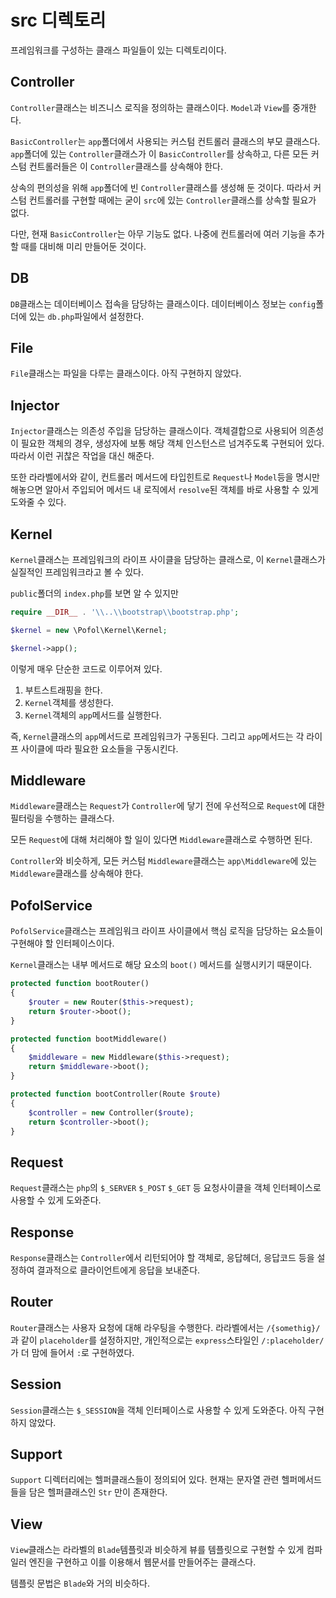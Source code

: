 # src 디렉토리
프레임워크를 구성하는 클래스 파일들이 있는 디렉토리이다.

## Controller
`Controller`클래스는 비즈니스 로직을 정의하는 클래스이다. `Model`과 `View`를 중개한다.

`BasicController`는 `app`폴더에서 사용되는 커스텀 컨트롤러 클래스의 부모 클래스다. `app`폴더에 있는 `Controller`클래스가 이 `BasicController`를 상속하고, 다른 모든 커스텀 컨트롤러들은 이 `Controller`클래스를 상속해야 한다.

상속의 편의성을 위해 `app`폴더에 빈 `Controller`클래스를 생성해 둔 것이다. 따라서 커스텀 컨트롤러를 구현할 때에는 굳이 `src`에 있는 `Controller`클래스를 상속할 필요가 없다.

다만, 현재 `BasicController`는 아무 기능도 없다. 나중에 컨트롤러에 여러 기능을 추가할 때를 대비해 미리 만들어둔 것이다.
## DB
`DB`클래스는 데이터베이스 접속을 담당하는 클래스이다. 데이터베이스 정보는 `config`폴더에 있는 `db.php`파일에서 설정한다.

## File
`File`클래스는 파일을 다루는 클래스이다. 아직 구현하지 않았다.

## Injector
`Injector`클래스는 의존성 주입을 담당하는 클래스이다. 객체결합으로 사용되어 의존성이 필요한 객체의 경우, 생성자에 보통 해당 객체 인스턴스르 넘겨주도록 구현되어 있다. 따라서 이런 귀찮은 작업을 대신 해준다.

또한 라라벨에서와 같이, 컨트롤러 메서드에 타입힌트로 `Request`나 `Model`등을 명시만 해놓으면 알아서 주입되어 메서드 내 로직에서 `resolve`된 객체를 바로 사용할 수 있게 도와줄 수 있다.

## Kernel
`Kernel`클래스는 프레임워크의 라이프 사이클을 담당하는 클래스로, 이 `Kernel`클래스가 실질적인 프레임워크라고 볼 수 있다.

`public`폴더의 `index.php`를 보면 알 수 있지만

```php
require __DIR__ . '\\..\\bootstrap\\bootstrap.php';

$kernel = new \Pofol\Kernel\Kernel;

$kernel->app();
```

이렇게 매우 단순한 코드로 이루어져 있다.

1. 부트스트래핑을 한다.
2. `Kernel`객체를 생성한다.
3. `Kernel`객체의 `app`메서드를 실행한다.

즉, `Kernel`클래스의 `app`메서드로 프레임워크가 구동된다. 그리고 `app`메서드는 각 라이프 사이클에 따라 필요한 요소들을 구동시킨다.

## Middleware
`Middleware`클래스는 `Request`가 `Controller`에 닿기 전에 우선적으로 `Request`에 대한 필터링을 수행하는 클래스다.

모든 `Request`에 대해 처리해야 할 일이 있다면 `Middleware`클래스로 수행하면 된다.

`Controller`와 비슷하게, 모든 커스텀 `Middleware`클래스는 `app\Middleware`에 있는 `Middleware`클래스를 상속해야 한다.

## PofolService
`PofolService`클래스는 프레임워크 라이프 사이클에서 핵심 로직을 담당하는 요소들이 구현해야 할 인터페이스이다.

`Kernel`클래스는 내부 메서드로 해당 요소의 `boot()` 메서드를 실행시키기 때문이다.

```php
protected function bootRouter()
{
    $router = new Router($this->request);
    return $router->boot();
}

protected function bootMiddleware()
{
    $middleware = new Middleware($this->request);
    return $middleware->boot();
}

protected function bootController(Route $route)
{
    $controller = new Controller($route);
    return $controller->boot();
}
```

## Request
`Request`클래스는 `php`의 `$_SERVER` `$_POST` `$_GET` 등 요청사이클을 객체 인터페이스로 사용할 수 있게 도와준다.

## Response
`Response`클래스는 `Controller`에서 리턴되어야 할 객체로, 응답헤더, 응답코드 등을 설정하여 결과적으로 클라이언트에게 응답을 보내준다.

## Router
`Router`클래스는 사용자 요청에 대해 라우팅을 수행한다. 라라벨에서는 `/{somethig}/`과 같이 `placeholder`를 설정하지만, 개인적으로는 `express`스타일인 `/:placeholder/`가 더 맘에 들어서 `:`로 구현하였다.

## Session
`Session`클래스는 `$_SESSION`을 객체 인터페이스로 사용할 수 있게 도와준다. 아직 구현하지 않았다.

## Support
`Support` 디렉터리에는 헬퍼클래스들이 정의되어 있다. 현재는 문자열 관련 헬퍼메서드들을 담은 헬퍼클래스인 `Str` 만이 존재한다.
## View
`View`클래스는 라라벨의 `Blade`템플릿과 비슷하게 뷰를 템플릿으로 구현할 수 있게 컴파일러 엔진을 구현하고 이를 이용해서 웹문서를 만들어주는 클래스다.

템플릿 문법은 `Blade`와 거의 비슷하다.